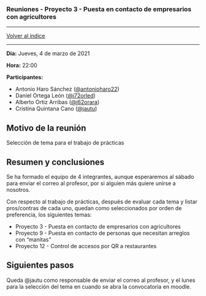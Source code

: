 ### Reuniones - Proyecto 3 - Puesta en contacto de empresarios con agricultores

---

[Volver al índice](../README.md)

---

**Día:** Jueves, 4 de marzo de 2021

**Hora:** 22:00

**Participantes:**

* Antonio Haro Sánchez ([@antonioharo22](https://github.com/antonioharo22))
* Daniel Ortega León ([@i72orled](https://github.com/i72orled))
* Alberto Ortiz Arribas ([@i62orara](https://github.com/i62orara))
* Cristina Quintana Cano ([@jautu](https://github.com/jautu))

## Motivo de la reunión

Selección de tema para el trabajo de prácticas

## Resumen y conclusiones

Se ha formado el equipo de 4 integrantes, aunque esperaremos al sábado para enviar el correo al profesor, por si alguien más quiere unirse a nosotros.

Con respecto al trabajo de prácticas, después de evaluar cada tema y listar pros/contras de cada uno, quedan como seleccionados por orden de preferencia, los siguientes temas:
* Proyecto 3 - Puesta en contacto de empresarios con agricultores
* Proyecto 9 - Puesta en contacto de personas que necesitan arreglos con “manitas”
* Proyecto 12 - Control de accesos por QR a restaurantes

## Siguientes pasos

Queda @jautu como responsable de enviar el correo al profesor, y el lunes para la selección del tema en cuando se abra la convocatoria en moodle.

